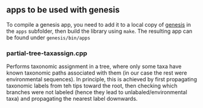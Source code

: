## apps to be used with genesis
To compile a genesis app, you need to add it to a local copy of [genesis](https://github.com/lczech/genesis) in the `apps` subfolder, then build the library using `make`. The resulting app can be found under `genesis/bin/apps`

### partial-tree-taxassign.cpp
Performs taxonomic assignment in a tree, where only some taxa have known taxonomic paths associated with them (in our case the rest were environmental sequences). In principle, this is achieved by first propagating taxonomic labels from teh tips toward the root, then checking which branches were not labeled (hence they lead to unlabaled/environmental taxa) and propagating the nearest label downwards.
